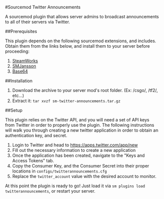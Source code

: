 #Sourcemod Twitter Announcements

A sourcemod plugin that allows server admins to broadcast announcements to all of their servers via Twitter.

##Prerequisites

This plugin depends on the following sourcemod extensions, and includes. Obtain them from the links below, and install them to your server before proceeding:

1. [SteamWorks](https://forums.alliedmods.net/showthread.php?t=229556)
2. [SMJansson](https://forums.alliedmods.net/showthread.php?t=184604)
3. [Base64](https://forums.alliedmods.net/showthread.php?t=101764)

##Installation

1. Download the archive to your server mod's root folder. (Ex: /csgo/, /tf2/, etc...)
2. Extract it: `tar xvzf sm-twitter-announcements.tar.gz` 

##Setup

This plugin relies on the Twitter API, and you will need a set of API keys from Twitter in order to properly use the plugin. The following instructions will walk you through creating a new twitter application in order to obtain an authentication key, and secret.

1. Login to Twitter and head to https://apps.twitter.com/app/new
2. Fill out the necessary information to create a new application
3. Once the application has been created, navigate to the "Keys and Access Tokens" tab.
4. Copy the Consumer Key, and the Consumer Secret into their proper locations in `configs/twitterannouncements.cfg`
5. Replace the `twitter_account` value with the desired account to monitor.

At this point the plugin is ready to go! Just load it via `sm plugins load twitterannouncements`, or restart your server.